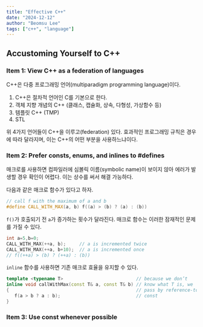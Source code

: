 ```yaml
---
title: "Effective C++"
date: "2024-12-12"
author: "Beomsu Lee"
tags: ["c++", "language"]
---
```


## Accustoming Yourself to C++

### Item 1: View C++ as a federation of languages

C++은 다중 프로그래밍 언어(multiparadigm programming language)이다.

1. C++은 절차적 언어인 C를 기본으로 한다.
2. 객체 지향 개념의 C++ (클래스, 캡슐화, 상속, 다형성, 가상함수 등)
3. 템플릿 C++ (TMP)
4. STL

위 4가지 언어들이 C++을 이루고(federation) 있다. 효과적인 프로그래밍 규칙은 경우에 따라 달라지며, 이는 C++의 어떤 부분을 사용하느냐이다.


### Item 2: Prefer consts, enums, and inlines to #defines

매크로를 사용하면 컴파일러에 심볼릭 이름(symbolic name)이 보이지 않아 에러가 발생할 경우 확인이 어렵다. 이는 상수를 써서 해결 가능하다.

다음과 같은 매크로 함수가 있다고 하자.

```cpp
// call f with the maximum of a and b
#define CALL_WITH_MAX(a, b) f((a) > (b) ? (a) : (b))
```

`f()`가 호출되기 전 `a`가 증가하는 횟수가 달라진다. 매크로 함수는 이러한 잠재적인 문제를 가질 수 있다.

```cpp
int a=5,b=0;
CALL_WITH_MAX(++a, b);     // a is incremented twice
CALL_WITH_MAX(++a, b+10);  // a is incremented once
// f((++a) > (b) ? (++a) : (b))
```

`inline` 함수를 사용하면 기존 매크로 효율을 유지할 수 있다.

```cpp
template <typename T>                           // because we don’t
inline void callWithMax(const T& a, const T& b) // know what T is, we
{                                               // pass by reference-to-
   f(a > b ? a : b);                            // const
}
```

### Item 3: Use const whenever possible


